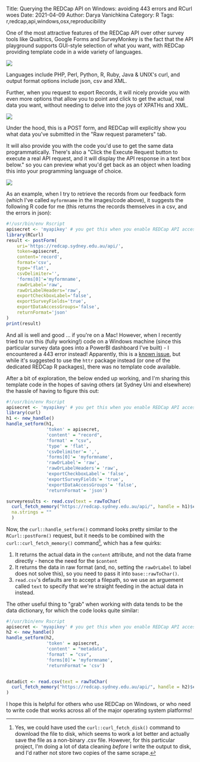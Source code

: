 Title: Querying the REDCap API on Windows: avoiding 443 errors and RCurl woes
Date: 2021-04-09
Author: Darya Vanichkina
Category: R
Tags: r,redcap,api,windows,osx,reproducibility

One of the most attractive features of the REDCap API over other survey tools like Qualtrics, Google Forms and SurveyMonkey is the fact that the API playground supports GUI-style selection of what you want, with REDCap providing template code in a wide variety of languages. 

![]({attach}images/redcapAPI/2104_what2exportREDCap.png)

Languages include PHP, Perl, Python, R, Ruby, Java & UNIX's curl, and output format options include json, csv and XML.

Further, when you request to export Records, it will nicely provide you with even more options that allow you to point and click to get the actual, real data you want, without needing to delve into the joys of XPATHs and XML.

![]({attach}images/redcapAPI/2104_RecordsExport.png)


Under the hood, this is a POST form, and REDCap will explicitly show you what data you've submitted in the "Raw request parameters" tab.

It will also provide you with the code you'd use to get the same data programmatically. There's also a "Click the Execute Request button to execute a real API request, and it will display the API response in a text box below." so you can preview what you'd get back as an object when loading this into your programming language of choice. 

![]({attach}images/redcapAPI/2104_PostForm.png)


As an example, when I try to retrieve the records from our feedback form (which I've called `myformname` in the images/code above), it suggests the following R code for me (this returns the records themselves in a csv, and the errors in json):

```r
#!/usr/bin/env Rscript
apisecret <- 'myapikey' # you get this when you enable REDCap API access for your project
library(RCurl)
result <- postForm(
    uri='https://redcap.sydney.edu.au/api/',
    token=apisecret,
    content='record',
    format='csv',
    type='flat',
    csvDelimiter='',
    'forms[0]'='myformname',
    rawOrLabel='raw',
    rawOrLabelHeaders='raw',
    exportCheckboxLabel='false',
    exportSurveyFields='true',
    exportDataAccessGroups='false',
    returnFormat='json'
)
print(result)
```

And all is well and good ... if you're on a Mac! However, when I recently tried to run this (fully working!) code on a Windows machine (since this particular survey data goes into a PowerBI dashboard I've built) - I encountered a 443 error instead! Apparently, this is a [known issue](https://github.com/dewittpe/REDCapExporter/issues/16), but while it's suggested to use the `httr` package instead (or one of the dedicated REDCap R packages), there was no template code available. 

After a bit of exploration, the below ended up working, and I'm sharing this template code in the hopes of saving others (at Sydney Uni and elsewhere) the hassle of having to figure this out:

```r
#!/usr/bin/env Rscript
apisecret <- 'myapikey' # you get this when you enable REDCap API access for your project
library(curl)
h1 <- new_handle()
handle_setform(h1,
               'token' = apisecret,
               'content' = "record", 
               'format' = "csv",
               'type' = 'flat',
               'csvDelimiter'= ',',
               'forms[0]'= 'myformname',
               'rawOrLabel'= 'raw',
               'rawOrLabelHeaders'= 'raw',
               'exportCheckboxLabel'= 'false',
               'exportSurveyFields'= 'true',
               'exportDataAccessGroups'= 'false',
               'returnFormat'= 'json')

surveyresults <- read.csv(text = rawToChar(
  curl_fetch_memory("https://redcap.sydney.edu.au/api/", handle = h1)$content),
  na.strings = ""
  )
```

Now, the `curl::handle_setform()` command looks pretty similar to the `RCurl::postForm()` request, but it needs to be combined with the `curl::curl_fetch_memory()` command[^1], which has a few quirks:

[^1]: Yes, we could have used the `curl::curl_fetch_disk()` command to download the file to disk, which seems to work a lot better and actually save the file as a non-binary .csv file. However, for this particular project, I'm doing a lot of data cleaning *before* I write the output to disk, and I'd rather not store two copies of the same scrape.

1. It returns the actual data in the `content` attribute, and not the data frame directly - hence the need for the `$content`
2. It returns the data in raw format (and, no, setting the `rawOrLabel` to label does not solve this), so you need to pass it into `base::rawToChar()`.
3. `read.csv`'s defaults are to accept a filepath, so we use an arguement called `text` to specify that we're straight feeding in the actual data in instead.

The other useful thing to "grab" when working with data tends to be the data dictionary, for which the code looks quite similar:

```r
#!/usr/bin/env Rscript
apisecret <- 'myapikey' # you get this when you enable REDCap API access for your project
h2 <- new_handle()
handle_setform(h2,
               'token' = apisecret,
               'content' = "metadata", 
               'format' = "csv",
               'forms[0]'= 'myformname',
               'returnFormat'= 'csv')


datadict <- read.csv(text = rawToChar(
  curl_fetch_memory("https://redcap.sydney.edu.au/api/", handle = h2)$content)
)
```

I hope this is helpful for others who use REDCap on Windows, or who need to write code that works across all of the major operating system platforms!
